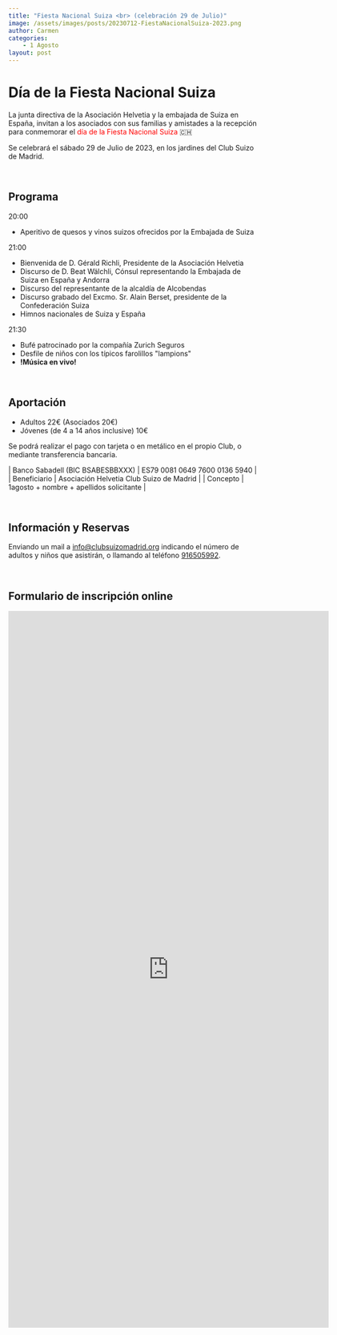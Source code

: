 ```yaml
---
title: "Fiesta Nacional Suiza <br> (celebración 29 de Julio)"
image: /assets/images/posts/20230712-FiestaNacionalSuiza-2023.png
author: Carmen
categories:
    - 1 Agosto
layout: post
---
```

  
    
# Día de la Fiesta Nacional Suiza
  
La junta directiva de la Asociación Helvetia y la embajada de Suiza en España, invitan a los asociados con sus familias y amistades a la recepción para conmemorar el <font color="red">día de la Fiesta Nacional Suiza</font> 🇨🇭    
   
Se celebrará el sábado 29 de Julio de 2023, en los jardines del Club Suizo de Madrid.  
      
<br>                

## Programa  
  
20:00
* Aperitivo de quesos y vinos suizos ofrecidos por la Embajada de Suiza  
  
21:00
* Bienvenida de D. Gérald Richli, Presidente de la Asociación Helvetia
* Discurso de D. Beat Wälchli, Cónsul representando la Embajada de Suiza en España y Andorra
* Discurso del representante de la alcaldía de Alcobendas
* Discurso grabado del Excmo. Sr. Alain Berset, presidente de la Confederación Suiza
* Himnos nacionales de Suiza y España  
  
21:30
* Bufé patrocinado por la compañía Zurich Seguros
* Desfile de niños con los típicos farolillos "lampions"
* **!Música en vivo!**

<br>

## Aportación  
  
* Adultos 22€ (Asociados 20€)
* Jóvenes (de 4 a 14 años inclusive) 10€

Se podrá realizar el pago con tarjeta o en metálico en el propio Club, o mediante transferencia bancaria.

     
   | Banco Sabadell (BIC BSABESBBXXX) | ES79 0081 0649 7600 0136 5940 |
   | Beneficiario | Asociación Helvetia Club Suizo de Madrid |
   | Concepto | 1agosto + nombre + apellidos solicitante |


<br>
   
## Información y Reservas  
   
Enviando un mail a [info@clubsuizomadrid.org](mailto:info@clubsuizomadrid.org) indicando el número de adultos y niños que asistirán, o llamando al teléfono [916505992](tlf:916505992).  
    
<br>  
   
## Formulario de inscripción online  
  
  
<iframe src="https://docs.google.com/forms/d/e/1FAIpQLSezm1a3EQU-sIjsK1HmZ8zF5KjLmdFSBtQ4i-IUUDFQQ6pJZQ/viewform?embedded=true" width="640" height="1432" frameborder="0" marginheight="0" marginwidth="0">Cargando…</iframe>     
    
    

     